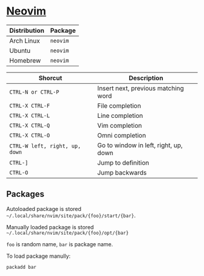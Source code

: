 # [Neovim](https://github.com/neovim/neovim)

| Distribution | Package  |
| ------------ | -------- |
| Arch Linux   | `neovim` |
| Ubuntu       | `neovim` |
| Homebrew     | `neovim` |

| Shorcut                        | Description                           |
| ------------------------------ | ------------------------------------- |
| `CTRL-N or CTRL-P`             | Insert next, previous matching word   |
| `CTRL-X CTRL-F`                | File completion                       |
| `CTRL-X CTRL-L`                | Line completion                       |
| `CTRL-X CTRL-Q`                | Vim completion                        |
| `CTRL-X CTRL-O`                | Omni completion                       |
| `CTRL-W left, right, up, down` | Go to window in left, right, up, down |
| `CTRL-]`                       | Jump to definition                    |
| `CTRL-O`                       | Jump backwards                        |

## Packages

Autoloaded package is stored `~/.local/share/nvim/site/pack/{foo}/start/{bar}`.

Manually loaded package is stored `~/.local/share/nvim/site/pack/{foo}/opt/{bar}`

`foo` is random name, `bar` is package name.

To load package manully:

```vim
packadd bar
```
